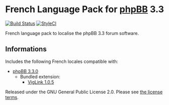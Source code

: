 # French Language Pack for [phpBB](https://www.phpbb.com/) 3.3

[![Build Status](https://travis-ci.org/qiaeru/phpbb-language-fr.svg?branch=3.3.x)](https://travis-ci.org/qiaeru/phpbb-language-fr) [![StyleCI](https://styleci.io/repos/70081134/shield?style=flat&branch=3.3.x)](https://styleci.io/repos/70081134)

French language pack to localise the phpBB 3.3 forum software.

## Informations

Includes the following French locales compatible with:

- [phpBB 3.3.0](https://github.com/phpbb/phpbb/releases/tag/release-3.3.0)
  - Bundled extension:
    - [VigLink 1.0.5](https://github.com/phpbb-extensions/viglink/releases/tag/release-1.0.5)

Released under the GNU General Public License 2.0. Please see [the license terms](https://github.com/qiaeru/phpbb-language-fr/blob/3.3.x/language/fr/LICENSE).
